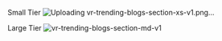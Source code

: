 Small Tier
![Uploading vr-trending-blogs-section-xs-v1.png…]()

Large Tier
![vr-trending-blogs-section-md-v1](https://github.com/user-attachments/assets/fc35cd0b-c545-4c84-9436-fb1b6aed1c73)
